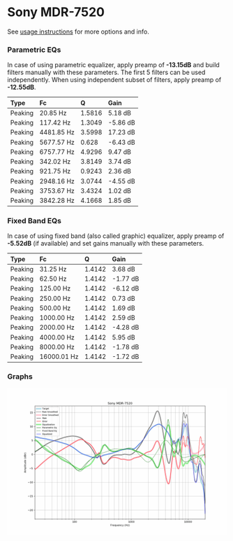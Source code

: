 # Sony MDR-7520
See [usage instructions](https://github.com/jaakkopasanen/AutoEq#usage) for more options and info.

### Parametric EQs
In case of using parametric equalizer, apply preamp of **-13.15dB** and build filters manually
with these parameters. The first 5 filters can be used independently.
When using independent subset of filters, apply preamp of **-12.55dB**.

| Type    | Fc         |      Q | Gain     |
|:--------|:-----------|:-------|:---------|
| Peaking | 20.85 Hz   | 1.5816 | 5.18 dB  |
| Peaking | 117.42 Hz  | 1.3049 | -5.86 dB |
| Peaking | 4481.85 Hz | 3.5998 | 17.23 dB |
| Peaking | 5677.57 Hz | 0.628  | -6.43 dB |
| Peaking | 6757.77 Hz | 4.9296 | 9.47 dB  |
| Peaking | 342.02 Hz  | 3.8149 | 3.74 dB  |
| Peaking | 921.75 Hz  | 0.9243 | 2.36 dB  |
| Peaking | 2948.16 Hz | 3.0744 | -4.55 dB |
| Peaking | 3753.67 Hz | 3.4324 | 1.02 dB  |
| Peaking | 3842.28 Hz | 4.1668 | 1.85 dB  |

### Fixed Band EQs
In case of using fixed band (also called graphic) equalizer, apply preamp of **-5.52dB**
(if available) and set gains manually with these parameters.

| Type    | Fc          |      Q | Gain     |
|:--------|:------------|:-------|:---------|
| Peaking | 31.25 Hz    | 1.4142 | 3.68 dB  |
| Peaking | 62.50 Hz    | 1.4142 | -1.77 dB |
| Peaking | 125.00 Hz   | 1.4142 | -6.12 dB |
| Peaking | 250.00 Hz   | 1.4142 | 0.73 dB  |
| Peaking | 500.00 Hz   | 1.4142 | 1.69 dB  |
| Peaking | 1000.00 Hz  | 1.4142 | 2.59 dB  |
| Peaking | 2000.00 Hz  | 1.4142 | -4.28 dB |
| Peaking | 4000.00 Hz  | 1.4142 | 5.95 dB  |
| Peaking | 8000.00 Hz  | 1.4142 | -1.78 dB |
| Peaking | 16000.01 Hz | 1.4142 | -1.72 dB |

### Graphs
![](./Sony%20MDR-7520.png)